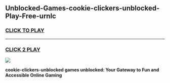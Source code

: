
## Unblocked-Games-cookie-clickers-unblocked-Play-Free-urnlc
<h3>
<a href="https://premium76.site?title=cookie-clickers-unblocked&ref=18A1">CLICK TO PLAY</a></h3>
<hr>

<h3>
<a href="https://premium76.site?title=cookie-clickers-unblocked&ref=18A1">CLICK 2 PLAY</a>
  
</h3>

<a href="https://premium76.site?title=cookie-clickers-unblocked&ref=18A1"><img src="https://clearcache.store/games.png"></a>


**cookie-clickers-unblocked games unblocked: Your Gateway to Fun and Accessible Online Gaming**
